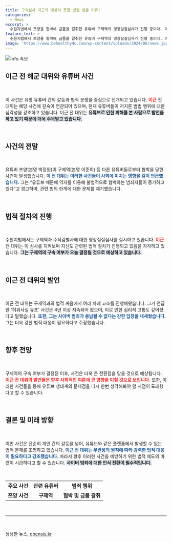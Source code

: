 ```yaml
---
title: 구속심사 이근의 예상치 못한 법원 방문 이유!
categories:
  - News
excerpt: >
  수원지법에서 쯔양을 협박해 금품을 갈취한 유튜버 구제역의 영장실질심사가 진행 중이다. 이근 전 대위는 법원 앞에서 사건 진전을 지켜보며 사이버 레커들에 대한 강력 처벌이 필요하다고 주장했다. 사건의 후폭풍은 계속될 예정이다!
feature_text: >
  수원지법에서 쯔양을 협박해 금품을 갈취한 유튜버 구제역의 영장실질심사가 진행 중이다. 이근 전 대위는 법원 앞에서 사건 진전을 지켜보며 사이버 레커들에 대한 강력 처벌이 필요하다고 주장했다. 사건의 후폭풍은 계속될 예정이다!
image: 'https://www.behealthy4u.com/wp-content/uploads/2024/06/news.jpg'
---
```


<p><img src="https://www.behealthy4u.com/wp-content/uploads/2024/06/news.jpg" alt="info 속보" /></p>

<h2 data-ke-size="size26">이근 전 해군 대위와 유튜버 사건</h2>

<p data-ke-size="size16">&nbsp;</p>

<p>이 사건은 유명 유튜버 간의 갈등과 법적 분쟁을 중심으로 전개되고 있습니다. <b><span style="color: #ee2323;">이근</span></b> 전 대위는 해당 사건에 깊숙이 연관되어 있으며, 현재 유튜버들이 저지른 범법 행위에 대한 심각성을 강조하고 있습니다. 이근 전 대위는 <b><span style="background-color: #21538527;">유튜브로 인한 피해를 본 사람으로 발언을 하고 있기 때문에 더욱 주목받고 있습니다.</span></b></p>

<p data-ke-size="size16">&nbsp;</p>

<h2 data-ke-size="size26">사건의 전말</h2>

<p data-ke-size="size16">&nbsp;</p>

<p>유튜버 쯔양(본명 박정원)이 구제역(본명 이준희) 등 다른 유튜버들로부터 협박을 당한 사건이 발생했습니다. <b><span style="color: #1a5490;">이 전 대위는 이러한 사건들이 사회에 미치는 영향을 깊이 언급했습니다.</span></b> 그는 “유튜브 때문에 약자를 이용해 불법적으로 협박하는 범죄자들이 증가하고 있다”고 경고하며, 관련 법의 한계에 대한 문제를 제기했습니다. </p>

<p data-ke-size="size16">&nbsp;</p>

<h2 data-ke-size="size26">법적 절차의 진행</h2>

<p data-ke-size="size16">&nbsp;</p>

<p>수원지법에서는 구제역과 주작감별사에 대한 영장실질심사를 실시하고 있습니다. <b><span style="color: #ee2323;">이근</span></b> 전 대위는 이 심사를 지켜보며 자신도 관련된 법적 절차가 진행되고 있음을 자각하고 있습니다. <b><span style="background-color: #21538527;">그는 구제역의 구속 여부가 오늘 결정될 것으로 예상하고 있습니다.</span></b> </p>

<p data-ke-size="size16">&nbsp;</p>

<h2 data-ke-size="size26">이근 전 대위의 발언</h2>

<p data-ke-size="size16">&nbsp;</p>

<p>이근 전 대위는 구제역과의 법적 싸움에서 여러 차례 고소를 진행해왔습니다. 그가 언급한 '허위사실 유포' 사건은 4년 이상 지속되어 왔으며, 이로 인한 심리적 고통도 깊어졌다고 말했습니다. <b><span style="color: #1a5490;">또한, 그는 사이버 범죄가 용납될 수 없다는 강한 입장을 내세웠습니다.</span></b> 그는 더욱 강한 법적 대응이 필요하다고 주장했습니다. </p>

<p data-ke-size="size16">&nbsp;</p>

<h2 data-ke-size="size26">향후 전망</h2>

<p data-ke-size="size16">&nbsp;</p>

<p>구제역의 구속 여부가 결정된 이후, 사건은 더욱 큰 전환점을 맞을 것으로 예상됩니다. <b><span style="color: #ee2323;">이근 전 대위의 발언들은 향후 사회적인 여론에 큰 영향을 미칠 것으로 보입니다.</span></b> 또한, 이러한 사건들을 통해 유튜브 생태계의 문제점을 다시 한번 생각해봐야 할 시점이 도래했다고 할 수 있습니다. </p>

<p data-ke-size="size16">&nbsp;</p>

<h2 data-ke-size="size26">결론 및 미래 방향</h2>

<p data-ke-size="size16">&nbsp;</p>

<p>이번 사건은 단순히 개인 간의 갈등을 넘어, 유튜브와 같은 플랫폼에서 발생할 수 있는 법적 문제를 조명하고 있습니다. <b><span style="color: #1a5490;">이근 전 대위는 무관용의 원칙에 따라 강력한 법적 대응이 필요하다고 강조했습니다.</span></b> 따라서 향후 이러한 사건을 예방하기 위한 법적 제도의 마련이 시급하다고 할 수 있습니다. <b><span style="background-color: #21538527;">사이버 범죄에 대한 인식 전환이 필수적입니다.</span></b></p>

<p data-ke-size="size16">&nbsp;</p>

<table style="width: 100%; border-collapse: collapse;">
  <tr>
    <td style="text-align: center; height: 17px;"><b>주요 사건</b></td>
    <td style="text-align: center; height: 17px;"><b>관련 유튜버</b></td>
    <td style="text-align: center; height: 17px;"><b>범죄 행위</b></td>
  </tr>
  <tr>
    <td style="text-align: center; height: 17px;"><b>쯔양 사건</b></td>
    <td style="text-align: center; height: 17px;"><b>구제역</b></td>
    <td style="text-align: center; height: 17px;"><b>협박 및 금품 갈취</b></td>
  </tr>
</table>

<p data-ke-size="size16">&nbsp;</p>

<hr />

<p data-ke-size="size16">&nbsp;</p>
생생한 뉴스, <a href="https://opensis.kr" rel="dofollow">opensis.kr</a>


